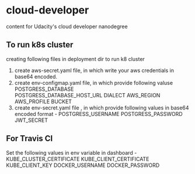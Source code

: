 # cloud-developer
content for Udacity's cloud developer nanodegree

## To run k8s cluster
creating following files in deployment dir to run k8 cluster
1) create aws-secret.yaml file, in which write your aws credentials in base64 encoded.
2) create env-configmap.yaml file, in which  provide following valuse 
    POSTGRESS_DATABASE                                               
    POSTGRESS_DATABASE_HOST_URL
    DIALECT
    AWS_REGION
    AWS_PROFILE
    BUCKET
3) create env-secret.yaml file , in which provide following values in base64 encoded format -
    POSTGRESS_USERNAME
    POSTGRESS_PASSWORD
    JWT_SECRET
    
## For Travis CI
Set the following values in env variable in dashboard -
KUBE_CLUSTER_CERTIFICATE
KUBE_CLIENT_CERTIFICATE
KUBE_CLIENT_KEY
DOCKER_USERNAME
DOCKER_PASSWORD

